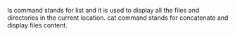 ls command stands for list and it is used to display all the files and directories in the current location.
cat command stands for concatenate and display files content.

